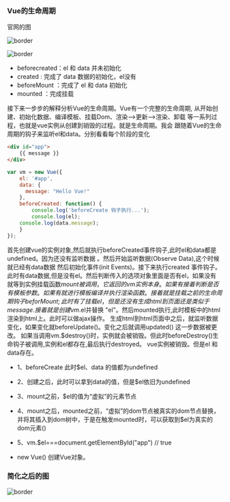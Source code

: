 ### Vue的生命周期
官网的图

![border](https://cn.vuejs.org/images/lifecycle.png)

![border](http://images.cnblogs.com/cnblogs_com/fly_dragon/276813/o_lifecycle-%E6%A0%87%E6%B3%A8%E7%89%88%E6%9C%AC.png)

* beforecreated：el 和 data 并未初始化 
* created : 完成了 data 数据的初始化，el没有
* beforeMount ：完成了 el 和 data 初始化 
* mounted ：完成挂载

接下来一步步的解释分析Vue的生命周期。Vue有一个完整的生命周期,
从开始创建、初始化数据、编译模板、挂载Dom、渲染——>更新——>渲染、卸载
等一系列过程，也就是vue实例从创建到销毁的过程。就是生命周期。我会
跟随着Vue的生命周期的钩子来监听el和data。分别看看每个阶段的变化
```HTML
<div id="app">
    {{ message }}
</div>
```
```JavaScript
var vm = new Vue({
    el: '#app',
    data: {
	  message: "Hello Vue!"
    },
    beforeCreated: function() {
        console.log('beforeCreate 钩子执行...');
        console.log(el);
	console.log(data.message);
    }
});
```

 首先创建vue的实例对象,然后就执行beforeCreated事件钩子,此时el和data都是undefined。因为还没有监听数据
。然后开始监听数据(Observe Data),这个时候就已经有data数据 然后初始化事件(init Events)。接下来执行created
事件钩子。此时有data数据,但是没有el。然后判断传入的选项对象里面是否有el，如果没有就等到实例挂载函数$mount被调用，
它返回的vm实例本身。如果有接着判断是否有模板参数。如果有就进行模板编译并执行渲染函数。
接着就是挂载之前的生命周期钩子beforMount; 此时有了挂载el，但是还没有生成html到页面还是类似于 {{ message }}.
接着就是创建 vm.$el并替换 "el"。然后mounted执行,此时模板中的html渲染到html上。此时可以做ajax操作。
生成html到html页面中之后，就监听数据变化，如果变化就beforeUpdate()。变化之后就调用updated() 这一步数据被更改。
如果当调用vm.$destroy()时，实例就会被销毁。但此时beforeDestroy()生命钩子被调用,实例和el都存在,最后执行destroyed。
vue实例被销毁。但是el 和 data存在。

* 1、beforeCreate 此时$el、data 的值都为undefined

* 2、创建之后，此时可以拿到data的值，但是$el依旧为undefined

* 3、mount之前，$el的值为“虚拟”的元素节点

* 4、mount之后，mounted之前，“虚拟”的dom节点被真实的dom节点替换，并将其插入到dom树中，于是在触发mounted时，可以获取到$el为真实的dom元素()

* 5、vm.$el===document.getElementById("app")  // true

* new Vue() 创建Vue对象。


### 简化之后的图
![border](http://images2015.cnblogs.com/blog/1064935/201701/1064935-20170103211421987-2119701214.png)
